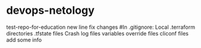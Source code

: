 # devops-netology
test-repo-for-education
new line
fix changes
#In .gitignore:
Local .terraform directories
.tfstate files
Crash log files
variables
override files
cliconf files
add some info

